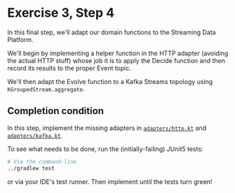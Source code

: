 # Exercise 3, Step 4

In this final step, we'll adapt our domain functions to the Streaming
Data Platform.

We'll begin by implementing a helper function in the HTTP adapter
(avoiding the actual HTTP stuff) whose job it is to apply the Decide
function and then record its results to the proper Event topic.

We'll then adapt the Evolve function to a Kafka Streams topology using
`KGroupedStream.aggregate`.

## Completion condition

In this step, implement the missing adapters in
[`adapters/http.kt`](./src/main/kotlin/io/confluent/examples/autonomo/adapters/http.kt)
and
[`adapters/kafka.kt`](./src/main/kotlin/io/confluent/examples/autonomo/adapters/kafka.kt).

To see what needs to be done, run the (initially-failing) JUnit5 tests:

``` bash
# Via the command-line
../gradlew test
```

or via your IDE's test runner.  Then implement until the tests turn green!

